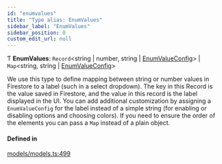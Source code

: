 ```yaml
---
id: "enumvalues"
title: "Type alias: EnumValues"
sidebar_label: "EnumValues"
sidebar_position: 0
custom_edit_url: null
---
```


Ƭ **EnumValues**: `Record`<string \| number, string \| [EnumValueConfig](enumvalueconfig.md)\> \| `Map`<string, string \| [EnumValueConfig](enumvalueconfig.md)\>

We use this type to define mapping between string or number values in
Firestore to a label (such in a select dropdown).
The key in this Record is the value saved in Firestore, and the value in
this record is the label displayed in the UI.
You can add additional customization by assigning a `EnumValueConfig` for the
label instead of a simple string (for enabling or disabling options and
choosing colors).
If you need to ensure the order of the elements you can pass a `Map` instead
of a plain object.

#### Defined in

[models/models.ts:499](https://github.com/Camberi/firecms/blob/42dd384/src/models/models.ts#L499)
